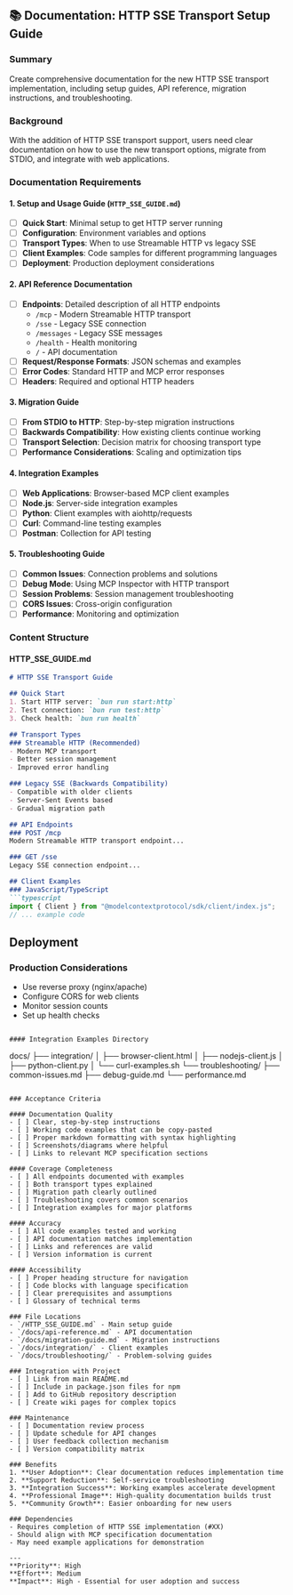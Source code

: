## 📚 Documentation: HTTP SSE Transport Setup Guide

### Summary
Create comprehensive documentation for the new HTTP SSE transport implementation, including setup guides, API reference, migration instructions, and troubleshooting.

### Background
With the addition of HTTP SSE transport support, users need clear documentation on how to use the new transport options, migrate from STDIO, and integrate with web applications.

### Documentation Requirements

#### 1. Setup and Usage Guide (`HTTP_SSE_GUIDE.md`)
- [ ] **Quick Start**: Minimal setup to get HTTP server running
- [ ] **Configuration**: Environment variables and options
- [ ] **Transport Types**: When to use Streamable HTTP vs legacy SSE
- [ ] **Client Examples**: Code samples for different programming languages
- [ ] **Deployment**: Production deployment considerations

#### 2. API Reference Documentation
- [ ] **Endpoints**: Detailed description of all HTTP endpoints
  - `/mcp` - Modern Streamable HTTP transport
  - `/sse` - Legacy SSE connection
  - `/messages` - Legacy SSE messages
  - `/health` - Health monitoring
  - `/` - API documentation
- [ ] **Request/Response Formats**: JSON schemas and examples
- [ ] **Error Codes**: Standard HTTP and MCP error responses
- [ ] **Headers**: Required and optional HTTP headers

#### 3. Migration Guide
- [ ] **From STDIO to HTTP**: Step-by-step migration instructions
- [ ] **Backwards Compatibility**: How existing clients continue working
- [ ] **Transport Selection**: Decision matrix for choosing transport type
- [ ] **Performance Considerations**: Scaling and optimization tips

#### 4. Integration Examples
- [ ] **Web Applications**: Browser-based MCP client examples
- [ ] **Node.js**: Server-side integration examples  
- [ ] **Python**: Client examples with aiohttp/requests
- [ ] **Curl**: Command-line testing examples
- [ ] **Postman**: Collection for API testing

#### 5. Troubleshooting Guide
- [ ] **Common Issues**: Connection problems and solutions
- [ ] **Debug Mode**: Using MCP Inspector with HTTP transport
- [ ] **Session Problems**: Session management troubleshooting
- [ ] **CORS Issues**: Cross-origin configuration
- [ ] **Performance**: Monitoring and optimization

### Content Structure

#### HTTP_SSE_GUIDE.md
```markdown
# HTTP SSE Transport Guide

## Quick Start
1. Start HTTP server: `bun run start:http`
2. Test connection: `bun run test:http`
3. Check health: `bun run health`

## Transport Types
### Streamable HTTP (Recommended)
- Modern MCP transport
- Better session management
- Improved error handling

### Legacy SSE (Backwards Compatibility)
- Compatible with older clients
- Server-Sent Events based
- Gradual migration path

## API Endpoints
### POST /mcp
Modern Streamable HTTP transport endpoint...

### GET /sse  
Legacy SSE connection endpoint...

## Client Examples
### JavaScript/TypeScript
```typescript
import { Client } from "@modelcontextprotocol/sdk/client/index.js";
// ... example code
```

## Deployment
### Production Considerations
- Use reverse proxy (nginx/apache)
- Configure CORS for web clients
- Monitor session counts
- Set up health checks
```

#### Integration Examples Directory
```
docs/
├── integration/
│   ├── browser-client.html
│   ├── nodejs-client.js
│   ├── python-client.py
│   └── curl-examples.sh
└── troubleshooting/
    ├── common-issues.md
    ├── debug-guide.md
    └── performance.md
```

### Acceptance Criteria

#### Documentation Quality
- [ ] Clear, step-by-step instructions
- [ ] Working code examples that can be copy-pasted
- [ ] Proper markdown formatting with syntax highlighting
- [ ] Screenshots/diagrams where helpful
- [ ] Links to relevant MCP specification sections

#### Coverage Completeness
- [ ] All endpoints documented with examples
- [ ] Both transport types explained
- [ ] Migration path clearly outlined
- [ ] Troubleshooting covers common scenarios
- [ ] Integration examples for major platforms

#### Accuracy
- [ ] All code examples tested and working
- [ ] API documentation matches implementation
- [ ] Links and references are valid
- [ ] Version information is current

#### Accessibility  
- [ ] Proper heading structure for navigation
- [ ] Code blocks with language specification
- [ ] Clear prerequisites and assumptions
- [ ] Glossary of technical terms

### File Locations
- `/HTTP_SSE_GUIDE.md` - Main setup guide
- `/docs/api-reference.md` - API documentation
- `/docs/migration-guide.md` - Migration instructions
- `/docs/integration/` - Client examples
- `/docs/troubleshooting/` - Problem-solving guides

### Integration with Project
- [ ] Link from main README.md
- [ ] Include in package.json files for npm
- [ ] Add to GitHub repository description
- [ ] Create wiki pages for complex topics

### Maintenance
- [ ] Documentation review process
- [ ] Update schedule for API changes
- [ ] User feedback collection mechanism
- [ ] Version compatibility matrix

### Benefits
1. **User Adoption**: Clear documentation reduces implementation time
2. **Support Reduction**: Self-service troubleshooting
3. **Integration Success**: Working examples accelerate development
4. **Professional Image**: High-quality documentation builds trust
5. **Community Growth**: Easier onboarding for new users

### Dependencies
- Requires completion of HTTP SSE implementation (#XX)
- Should align with MCP specification documentation
- May need example applications for demonstration

---
**Priority**: High
**Effort**: Medium
**Impact**: High - Essential for user adoption and success
